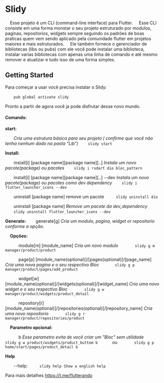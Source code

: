 # Slidy

&nbsp;&nbsp;&nbsp;&nbsp;Esse projeto é um CLI (command-line interface) para Flutter.
&nbsp;&nbsp;&nbsp;&nbsp;Esse CLI consiste em uma forma monstar o seu projeto estruturado por modulos, paginas, repositorios, widgets sempre seguindo os padrões de boas praticas quem vem sendo aplicado pela comunidade flutter em projetos maiores e mais estruturados.
&nbsp;&nbsp;&nbsp;&nbsp;Ele também fornece o gerenciador de bibliotecas (libs ou pubs) com ele você pode instalar uma biblioteca, instalar varias bibliotecas com apenas uma linha de comando e até mesmo remover e atualizar e tudo isso de uma forma simples.

## Getting Started

Para começar a usar você precisa instalar o Slidy:

&nbsp;&nbsp;&nbsp;&nbsp;&nbsp;&nbsp;&nbsp;`pub global activate slidy`

Pronto a partir de agora você ja pode disfrutar desse novo mundo.

#### Comands:    
  **start:**   
     
     
&nbsp;&nbsp;&nbsp;&nbsp;&nbsp;&nbsp;&nbsp;*Cria uma estrutura básica para seu projeto ( confirme que você não tenha nenhum dado na pasta "Lib")*
         &nbsp;&nbsp;&nbsp;&nbsp;&nbsp;&nbsp;&nbsp;` slidy start `

**Install:**

&nbsp;&nbsp;&nbsp;&nbsp;&nbsp;&nbsp;&nbsp;install[i] [package name][package name][..] 	*Instala um novo pacote(package) ou pacotes*
        &nbsp;&nbsp;&nbsp;&nbsp;&nbsp;&nbsp;&nbsp;` slidy i rxdart dio bloc_pattern `

&nbsp;&nbsp;&nbsp;&nbsp;&nbsp;&nbsp;&nbsp;install[i] [package name][package name][..] --dev *Instala um novo pacote(package) ou pacotes como dev dependency*
        &nbsp;&nbsp;&nbsp;&nbsp;&nbsp;&nbsp;&nbsp;` slidy i flutter_launcher_icons --dev ` 


&nbsp;&nbsp;&nbsp;&nbsp;&nbsp;&nbsp;&nbsp;uninstall [package name]	remove um pacote
        &nbsp;&nbsp;&nbsp;&nbsp;&nbsp;&nbsp;&nbsp;` slidy uninstall dio` 

&nbsp;&nbsp;&nbsp;&nbsp;&nbsp;&nbsp;&nbsp;uninstall [package name]	*Remove um pacote da dev_dependency*
         &nbsp;&nbsp;&nbsp;&nbsp;&nbsp;&nbsp;&nbsp;` slidy uninstall flutter_launcher_icons --dev  ` 

**Generate:**
    &nbsp;&nbsp;&nbsp;&nbsp;&nbsp;&nbsp;&nbsp;generate[g] *Cria um modulo, pagina, widget or repositorio conforme a opção.*
    
&nbsp;&nbsp;&nbsp;&nbsp;**Opções:**
    
&nbsp;&nbsp;&nbsp;&nbsp;&nbsp;&nbsp;&nbsp;&nbsp;&nbsp;&nbsp;&nbsp;module[m] [module_name] *Cria um novo modulo*
             &nbsp;&nbsp;&nbsp;&nbsp;&nbsp;&nbsp;&nbsp;&nbsp;&nbsp;&nbsp;&nbsp;` slidy g m manager/product/product` 
            
&nbsp;&nbsp;&nbsp;&nbsp;&nbsp;&nbsp;&nbsp;&nbsp;&nbsp;&nbsp;&nbsp;page[p] [module_name(optional)]/[pages(optional)]/[page_name]	*Cria uma nova pagina e o seu respectivo Bloc*
&nbsp;&nbsp;&nbsp;&nbsp;&nbsp;&nbsp;&nbsp;&nbsp;&nbsp;&nbsp;&nbsp;             ` slidy g p manager/product/pages/add_product	` 
            
&nbsp;&nbsp;&nbsp;&nbsp;&nbsp;&nbsp;&nbsp;&nbsp;&nbsp;&nbsp;&nbsp;widget[w] [module_name(optional)]/[widgets(optional)]/[widget_name] *Cria uma novo widget e o seu respectivo Bloc*
             &nbsp;&nbsp;&nbsp;&nbsp;&nbsp;&nbsp;&nbsp;&nbsp;&nbsp;&nbsp;&nbsp;` slidy g w manager/product/widgets/product_detail` 
            
&nbsp;&nbsp;&nbsp;&nbsp;&nbsp;&nbsp;&nbsp;&nbsp;&nbsp;&nbsp;&nbsp;repository[r] [module_name(optional)]/[repositories(optional)]/[repository_name] *Cria uma novo repositorio*
             &nbsp;&nbsp;&nbsp;&nbsp;&nbsp;&nbsp;&nbsp;&nbsp;&nbsp;&nbsp;&nbsp;` slidy g r manager/product/repositories/product` 
    

&nbsp;&nbsp;&nbsp;&nbsp;**Parametro opcional:**

&nbsp;&nbsp;&nbsp;&nbsp;&nbsp;&nbsp;&nbsp;&nbsp;&nbsp;&nbsp;&nbsp;b  *Esse parametro evita de você criar um "Bloc" sem utilidade*
        &nbsp;&nbsp;&nbsp;&nbsp;&nbsp;&nbsp;&nbsp;&nbsp;&nbsp;&nbsp;&nbsp;` slidy g w product/widgets/product_buttom b` 
        &nbsp;&nbsp;&nbsp;&nbsp;&nbsp;&nbsp;&nbsp;&nbsp;&nbsp;&nbsp;&nbsp;ou
        &nbsp;&nbsp;&nbsp;&nbsp;&nbsp;&nbsp;&nbsp;&nbsp;&nbsp;&nbsp;&nbsp;` slidy g p home/start/pages/product_detail b` 

**Help**

&nbsp;&nbsp;&nbsp;&nbsp;&nbsp;&nbsp;&nbsp;--help:
    &nbsp;&nbsp;&nbsp;&nbsp;&nbsp;&nbsp;&nbsp;` slidy help Show a english help` 

Para mais detalhes https://t.me/flutterando
